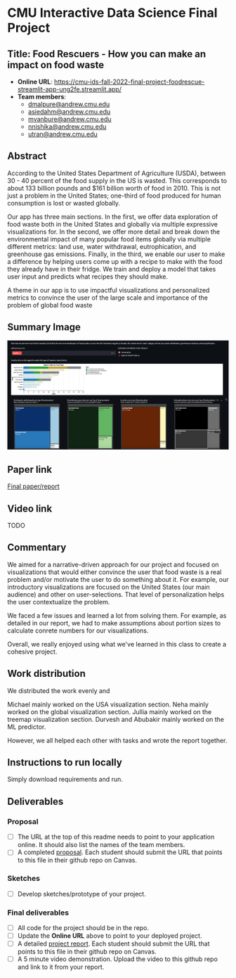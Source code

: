 # CMU Interactive Data Science Final Project

## Title: Food Rescuers - How you can make an impact on food waste

* **Online URL**: https://cmu-ids-fall-2022-final-project-foodrescue-streamlit-app-ung2fe.streamlit.app/
* **Team members**:
  * dmalpure@andrew.cmu.edu
  * asiedahm@andrew.cmu.edu
  * mvanbure@andrew.cmu.edu
  * nnishika@andrew.cmu.edu
  * utran@andrew.cmu.edu
  
## Abstract

According to the United States Department of Agriculture (USDA), between 30 - 40 percent of the food supply in the US is wasted. This corresponds to about 133 billion pounds and $161 billion worth of food in 2010. This is not just a problem in the United States; one-third of food produced for human consumption is lost or wasted globally.

Our app has three main sections. In the first, we offer data exploration of food waste both in the United States and globally via multiple expressive visualizations for. In the second, we offer more detail and break down the environmental impact of many popular food items globally via multiple different metrics: land use, water withdrawal, eutrophication, and greenhouse gas emissions. Finally, in the third, we enable our user to make a difference by helping users come up with a recipe to make with the food they already have in their fridge. We train and deploy a model that takes user input and predicts what recipes they should make.

A theme in our app is to use impactful visualizations and personalized metrics to convince the user of the large scale and importance of the problem of global food waste


## Summary Image
![Summary Image](images/image3.png "Summary Image")


## Paper link
[Final paper/report](Report.md)

## Video link
TODO

## Commentary

We aimed for a narrative-driven approach for our project and focused on visualizations that would either convince the user that food waste is a real problem and/or motivate the user to do something about it. For example, our introductory visualizations are focused on the United States (our main audience) and other on user-selections. That level of personalization helps the user contextualize the problem.

We faced a few issues and learned a lot from solving them. For example, as detailed in our report, we had to make assumptions about portion sizes to calculate conrete numbers for our visualizations. 

Overall, we really enjoyed using what we've learned in this class to create a cohesive project.

## Work distribution

We distributed the work evenly and

Michael mainly worked on the USA visualization section.
Neha mainly worked on the global visualization section.
Jullia mainly worked on the treemap visualization section.
Durvesh and Abubakir mainly worked on the ML predictor.

However, we all helped each other with tasks and wrote the report together.

## Instructions to run locally
Simply download requirements and run.

## Deliverables

### Proposal

- [ ] The URL at the top of this readme needs to point to your application online. It should also list the names of the team members.
- [ ] A completed [proposal](Proposal.md). Each student should submit the URL that points to this file in their github repo on Canvas.

### Sketches

- [ ] Develop sketches/prototype of your project.

### Final deliverables

- [ ] All code for the project should be in the repo.
- [ ] Update the **Online URL** above to point to your deployed project.
- [ ] A detailed [project report](Report.md).  Each student should submit the URL that points to this file in their github repo on Canvas.
- [ ] A 5 minute video demonstration.  Upload the video to this github repo and link to it from your report.
